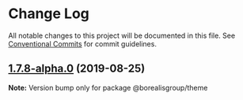 # Change Log

All notable changes to this project will be documented in this file.
See [Conventional Commits](https://conventionalcommits.org) for commit guidelines.

## [1.7.8-alpha.0](https://github.com/borealisgroup/create-bor-app/tree/master/packages/theme/compare/@borealisgroup/theme@1.7.7...@borealisgroup/theme@1.7.8-alpha.0) (2019-08-25)

**Note:** Version bump only for package @borealisgroup/theme

